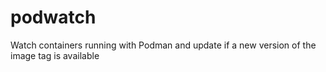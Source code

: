 # podwatch
Watch containers running with Podman and update if a new version of the image tag is available

